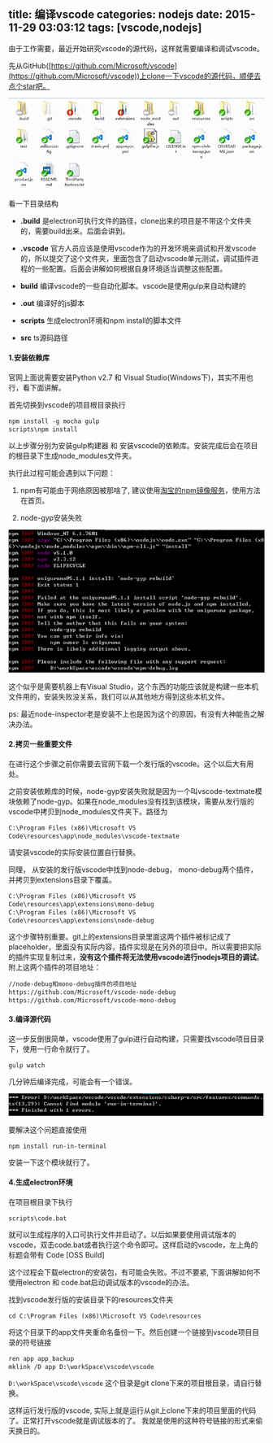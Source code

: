 title: 编译vscode
categories: nodejs
date: 2015-11-29 03:03:12
tags: [vscode,nodejs]
---
由于工作需要，最近开始研究vscode的源代码，这样就需要编译和调试vscode。

先从GitHub([https://github.com/Microsoft/vscode](https://github.com/Microsoft/vscode))上clone一下vscode的源代码，顺便去点个star吧。

<!--more-->

![](https://raw.githubusercontent.com/f111fei/f111fei.github.com/master/.hexo_source/source/resource/2015/11/4.png)

看一下目录结构

- **.build** 是electron可执行文件的路径，clone出来的项目是不带这个文件夹的，需要build出来。后面会讲到。

- **.vscode** 官方人员应该是使用vscode作为的开发环境来调试和开发vscode的，所以提交了这个文件夹，里面包含了启动vscode单元测试，调试插件进程的一些配置。后面会讲解如何根据自身环境适当调整这些配置。

- **build** 编译vscode的一些自动化脚本。vscode是使用gulp来自动构建的

- **.out** 编译好的js脚本

- **scripts** 生成electron环境和npm install的脚本文件

- **src** ts源码路径

#### 1.安装依赖库

官网上面说需要安装Python v2.7 和 Visual Studio(Windows下)，其实不用也行，看下面讲解。

首先切换到vscode的项目根目录执行

	npm install -g mocha gulp
	scripts\npm install

以上步骤分别为安装gulp构建器 和 安装vscode的依赖库。安装完成后会在项目的根目录下生成node_modules文件夹。

执行此过程可能会遇到以下问题：

1. npm有可能由于网络原因被那啥了, 建议使用[淘宝的npm镜像服务](https://npm.taobao.org/ "淘宝的NPM镜像服务")，使用方法在首页。


2. node-gyp安装失败

![](https://raw.githubusercontent.com/f111fei/f111fei.github.com/master/.hexo_source/source/resource/2015/11/5.png)

这个似乎是需要机器上有Visual Studio，这个东西的功能应该就是构建一些本机文件用的，安装失败没关系，我们可以从其他地方得到这些本机文件。

ps: 最近node-inspector老是安装不上也是因为这个的原因，有没有大神能告之解决办法。


#### 2.拷贝一些重要文件
在进行这个步骤之前你需要去官网下载一个发行版的vscode。这个以后大有用处。

之前安装依赖库的时候，node-gyp安装失败就是因为一个叫vscode-textmate模块依赖了node-gyp。如果在node_modules没有找到该模块，需要从发行版的vscode中拷贝到node_modules文件夹下。路径为

	C:\Program Files (x86)\Microsoft VS Code\resources\app\node_modules\vscode-textmate
 
请安装vscode的实际安装位置自行替换。


同理， 从安装的发行版vscode中找到node-debug， mono-debug两个插件，并拷贝到extensions目录下覆盖。

	C:\Program Files (x86)\Microsoft VS Code\resources\app\extensions\mono-debug
	C:\Program Files (x86)\Microsoft VS Code\resources\app\extensions\node-debug

这个步骤特别重要。git上的extensions目录里面这两个插件被标记成了placeholder，里面没有实际内容，插件实现是在另外的项目中。所以需要把实际的插件实现复制过来，**没有这个插件将无法使用vscode进行nodejs项目的调试**。附上这两个插件的项目地址：

	//node-debug和mono-debug插件的项目地址
	https://github.com/Microsoft/vscode-node-debug
	https://github.com/Microsoft/vscode-mono-debug

#### 3.编译源代码
这一步反倒很简单，vscode使用了gulp进行自动构建，只需要找vscode项目目录下，使用一行命令就行了。

	gulp watch

几分钟后编译完成，可能会有一个错误。

![](https://raw.githubusercontent.com/f111fei/f111fei.github.com/master/.hexo_source/source/resource/2015/11/6.png)

要解决这个问题直接使用

	npm install run-in-terminal

安装一下这个模块就行了。

#### 4.生成electron环境

在项目根目录下执行

	scripts\code.bat

就可以生成程序的入口可执行文件并启动了。以后如果要使用调试版本的vscode，双击code.bat或者执行这个命令即可。这样启动的vscode，左上角的标题会带有
Code [OSS Build]

<a name="mklink"></a>

这个过程会下载electron的安装包，有可能会失败。不过不要紧, 下面讲解如何不使用electron 和 code.bat启动调试版本的vscode的办法。

找到vscode发行版的安装目录下的resources文件夹

	cd C:\Program Files (x86)\Microsoft VS Code\resources
	
将这个目录下的app文件夹重命名备份一下。然后创建一个链接到vscode项目目录的符号链接

	ren app app_backup
	mklink /D app D:\workSpace\vscode\vscode


`D:\workSpace\vscode\vscode` 这个目录是git clone下来的项目根目录，请自行替换。

这样运行发行版的vscode, 实际上就是运行从git上clone下来的项目里面的代码了。正常打开vscode就是调试版本的了。 我就是使用的这种符号链接的形式来偷天换日的。

